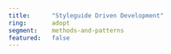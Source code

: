 ```yaml
---
title:      "Styleguide Driven Development"
ring:       adopt
segment:    methods-and-patterns
featured:   false
---
```


